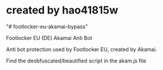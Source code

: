 # created by hao41815w

"# footlocker-eu-akamai-bypass" 

Footlocker EU (DE) Akamai Anti Bot 

Anti bot protection used by Footlocker EU, created by Akamai.

Find the deobfuscated/beautified script in the akam.js file

